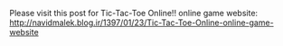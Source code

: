 Please visit this post for Tic-Tac-Toe Online!! online game website:
http://navidmalek.blog.ir/1397/01/23/Tic-Tac-Toe-Online-online-game-website
